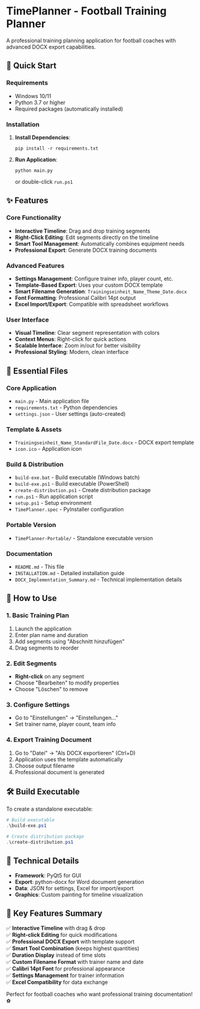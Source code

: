 # TimePlanner - Football Training Planner

A professional training planning application for football coaches with advanced DOCX export capabilities.

## 🚀 Quick Start

### Requirements
- Windows 10/11
- Python 3.7 or higher
- Required packages (automatically installed)

### Installation
1. **Install Dependencies**: 
   ```
   pip install -r requirements.txt
   ```

2. **Run Application**:
   ```
   python main.py
   ```
   or double-click `run.ps1`

## ✨ Features

### Core Functionality
- **Interactive Timeline**: Drag and drop training segments
- **Right-Click Editing**: Edit segments directly on the timeline
- **Smart Tool Management**: Automatically combines equipment needs
- **Professional Export**: Generate DOCX training documents

### Advanced Features
- **Settings Management**: Configure trainer info, player count, etc.
- **Template-Based Export**: Uses your custom DOCX template
- **Smart Filename Generation**: `Trainingseinheit_Name_Theme_Date.docx`
- **Font Formatting**: Professional Calibri 14pt output
- **Excel Import/Export**: Compatible with spreadsheet workflows

### User Interface
- **Visual Timeline**: Clear segment representation with colors
- **Context Menus**: Right-click for quick actions
- **Scalable Interface**: Zoom in/out for better visibility
- **Professional Styling**: Modern, clean interface

## 📁 Essential Files

### Core Application
- `main.py` - Main application file
- `requirements.txt` - Python dependencies
- `settings.json` - User settings (auto-created)

### Template & Assets
- `Trainingseinheit_Name_StandardFile_Date.docx` - DOCX export template
- `icon.ico` - Application icon

### Build & Distribution
- `build-exe.bat` - Build executable (Windows batch)
- `build-exe.ps1` - Build executable (PowerShell)
- `create-distribution.ps1` - Create distribution package
- `run.ps1` - Run application script
- `setup.ps1` - Setup environment
- `TimePlanner.spec` - PyInstaller configuration

### Portable Version
- `TimePlanner-Portable/` - Standalone executable version

### Documentation
- `README.md` - This file
- `INSTALLATION.md` - Detailed installation guide
- `DOCX_Implementation_Summary.md` - Technical implementation details

## 🎯 How to Use

### 1. Basic Training Plan
1. Launch the application
2. Enter plan name and duration
3. Add segments using "Abschnitt hinzufügen"
4. Drag segments to reorder

### 2. Edit Segments
- **Right-click** on any segment
- Choose "Bearbeiten" to modify properties
- Choose "Löschen" to remove

### 3. Configure Settings
- Go to "Einstellungen" → "Einstellungen..."
- Set trainer name, player count, team info

### 4. Export Training Document
1. Go to "Datei" → "Als DOCX exportieren" (Ctrl+D)
2. Application uses the template automatically
3. Choose output filename
4. Professional document is generated

## 🛠️ Build Executable

To create a standalone executable:

```powershell
# Build executable
.\build-exe.ps1

# Create distribution package
.\create-distribution.ps1
```

## 📝 Technical Details

- **Framework**: PyQt5 for GUI
- **Export**: python-docx for Word document generation
- **Data**: JSON for settings, Excel for import/export
- **Graphics**: Custom painting for timeline visualization

## 🎉 Key Features Summary

✅ **Interactive Timeline** with drag & drop  
✅ **Right-click Editing** for quick modifications  
✅ **Professional DOCX Export** with template support  
✅ **Smart Tool Combination** (keeps highest quantities)  
✅ **Duration Display** instead of time slots  
✅ **Custom Filename Format** with trainer name and date  
✅ **Calibri 14pt Font** for professional appearance  
✅ **Settings Management** for trainer information  
✅ **Excel Compatibility** for data exchange  

Perfect for football coaches who want professional training documentation! ⚽